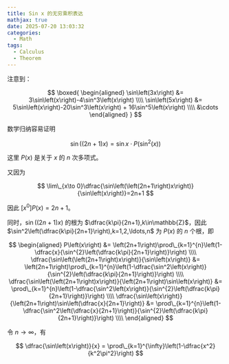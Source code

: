 ```yaml
---
title: Sin x 的无穷乘积表达
mathjax: true
date: 2025-07-20 13:03:32
categories:
  - Math
tags:
  - Calculus
  - Theorem
---
```


注意到：

$$
\boxed{
  \begin{aligned}
    \sin\left(3x\right) &= 3\sin\left(x\right)-4\sin^3\left(x\right) \\\\
    \sin\left(5x\right) &= 5\sin\left(x\right)-20\sin^3\left(x\right) + 16\sin^5\left(x\right) \\\\
    &\cdots
  \end{aligned}
}
$$

数学归纳容易证明

$$
\sin\left(\left(2n+1\right)x\right)=\sin x\cdot P\left(\sin^2\left(x\right)\right)
$$

这里 $P\left(x\right)$ 是关于 $x$ 的 $n$ 次多项式。

又因为

$$
\lim\_{x\to 0}\dfrac{\sin\left(\left(2n+1\right)x\right)}{\sin\left(x\right)}=2n+1
$$

因此 $[x^0]P\left(x\right)=2n+1$。

同时，$\sin\left(\left(2n+1\right)x\right)$ 的根为 $\dfrac{k\pi}{2n+1},k\in\mathbb{Z}$，因此 $\sin^2\left(\dfrac{k\pi}{2n+1}\right),k=1,2,\ldots,n$ 为 $P\left(x\right)$ 的 $n$ 个根，即

$$
\begin{aligned}
  P\left(x\right) &= \left(2n+1\right)\prod\_{k=1}^{n}\left(1-\dfrac{x}{\sin^{2}\left(\dfrac{k\pi}{2n+1}\right)}\right) \\\\
  \dfrac{\sin\left(\left(2n+1\right)x\right)}{\sin\left(x\right)} &= \left(2n+1\right)\prod\_{k=1}^{n}\left(1-\dfrac{\sin^2\left(x\right)}{\sin^{2}\left(\dfrac{k\pi}{2n+1}\right)}\right) \\\\
  \dfrac{\sin\left(\left(2n+1\right)x\right)}{\left(2n+1\right)\sin\left(x\right)} &= \prod\_{k=1}^{n}\left(1-\dfrac{\sin^2\left(x\right)}{\sin^{2}\left(\dfrac{k\pi}{2n+1}\right)}\right) \\\\
  \dfrac{\sin\left(x\right)}{\left(2n+1\right)\sin\left(\dfrac{x}{2n+1}\right)} &= \prod\_{k=1}^{n}\left(1-\dfrac{\sin^2\left(\dfrac{x}{2n+1}\right)}{\sin^{2}\left(\dfrac{k\pi}{2n+1}\right)}\right) \\\\
\end{aligned}
$$

令 $n\to\infty$，有

$$
\dfrac{\sin\left(x\right)}{x} = \prod\_{k=1}^{\infty}\left(1-\dfrac{x^2}{k^2\pi^2}\right)
$$